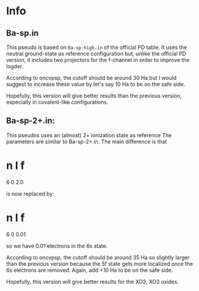 # Info

## Ba-sp.in

This pseudo is based on `Ba-sp-high.in` of the official PD table.
It uses the neutral ground-state as reference configuration but, unlike the official PD version,
it includes two projectors for the f-channel in order to improve the logder.

According to oncvpsp, the cutoff should be around 30 Ha but I would suggest to increase these value
by let's say 10 Ha to be on the safe side.

Hopefully, this version will give better results than the previous version, especially in covalent-like
configurations.

## Ba-sp-2+.in:

This pseudos uses an (almost) 2+ ionization state as reference 
The parameters are similar to Ba-sp-2+.in.
The main difference is that

# n l f
6 0 2.0

is now replaced by:

# n l f
6 0 0.01

so we have 0.01 electrons in the 6s state.

According to oncvpsp, the cutoff should be around 35 Ha so slightly larger than
the previous version because the 5f state gets more localized once the 6s electrons 
are removed. Again, add +10 Ha to be on the safe side. 

Hopefully, this version will give better results for the XO2, XO3 oxides.
